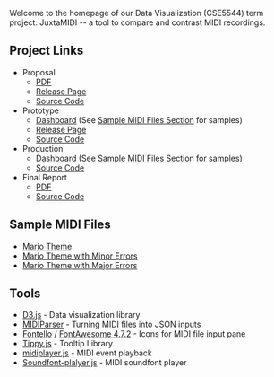 Welcome to the homepage of our Data Visualization (CSE5544) term project:
JuxtaMIDI -- a tool to compare and contrast MIDI recordings.

## Project Links

- Proposal
  - [PDF][2]
  - [Release Page][1]
  - [Source Code][14]
- Prototype
  - [Dashboard][3] (See [Sample MIDI Files Section][21] for samples)
  - [Release Page][5]
  - [Source Code][15]
- Production
  - [Dashboard][4] (See [Sample MIDI Files Section][21] for samples)
  - [Source Code][17]
- Final Report
  - [PDF][6]
  - [Source Code][16]
  
## Sample MIDI Files

- [Mario Theme][18]
- [Mario Theme with Minor Errors][19]
- [Mario Theme with Major Errors][20]

## Tools

- [D3.js][7] - Data visualization library
- [MIDIParser][8] - Turning MIDI files into JSON inputs
- [Fontello][9] / [FontAwesome 4.7.2][10] - Icons for MIDI file input pane
- [Tippy.js][11] - Tooltip Library
- [midiplayer.js][12] - MIDI event playback
- [Soundfont-plalyer.js][13] - MIDI soundfont player

[1]: https://github.com/jrg94/data-viz-term-project/releases/tag/v1.0.0
[2]: docs/proposal.pdf
[3]: prototype/dashboard.html
[4]: midiviz/dashboard.html
[5]: https://github.com/jrg94/data-viz-term-project/releases/tag/v1.1.0
[6]: docs/report.pdf
[7]: https://d3js.org/
[8]: https://github.com/colxi/midi-parser-js
[9]: http://fontello.com/
[10]: https://fontawesome.com/v4.7.0/
[11]: https://atomiks.github.io/tippyjs/
[12]: https://github.com/grimmdude/MidiPlayerJS
[13]: https://github.com/danigb/soundfont-player
[14]: https://github.com/jrg94/JuxtaMIDI/tree/master/docs/proposal
[15]: https://github.com/jrg94/JuxtaMIDI/tree/master/prototype
[16]: https://github.com/jrg94/JuxtaMIDI/tree/master/docs/report
[17]: https://github.com/jrg94/JuxtaMIDI/tree/master/midiviz
[18]: data/Mario.mid
[19]: data/Mario-Few.mid
[20]: data/Mario-Shift.mid
[21]: #sample-midi-files
